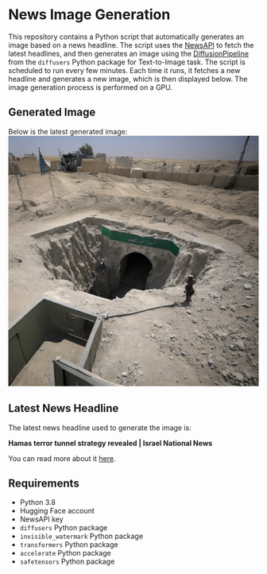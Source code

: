 # News Image Generation
This repository contains a Python script that automatically generates an image based on a news headline. The script uses the [NewsAPI](https://newsapi.org/) to fetch the latest headlines, and then generates an image using the [DiffusionPipeline](https://github.com/huggingface/diffusers) from the `diffusers` Python package for Text-to-Image task.
The script is scheduled to run every few minutes. Each time it runs, it fetches a new headline and generates a new image, which is then displayed below. The image generation process is performed on a GPU.

## Generated Image
Below is the latest generated image:
![Generated Image](image.png)

## Latest News Headline
The latest news headline used to generate the image is:

**Hamas terror tunnel strategy revealed | Israel National News**

You can read more about it [here](https://news.google.com/rss/articles/CBMiWkFVX3lxTE5uVWR0WW53bzM2M2dGYmMyVGEzRlRfY3Yyb1c2dVpBS0hBaHdIZWstNkZsbDRNSnVpNTZ2Z2cwNU4wcGgyRGxoeUxxUXA5VjZVb2YxQldldUp6Zw?oc=5).

## Requirements
- Python 3.8
- Hugging Face account
- NewsAPI key
- `diffusers` Python package
- `invisible_watermark` Python package
- `transformers` Python package
- `accelerate` Python package
- `safetensors` Python package
